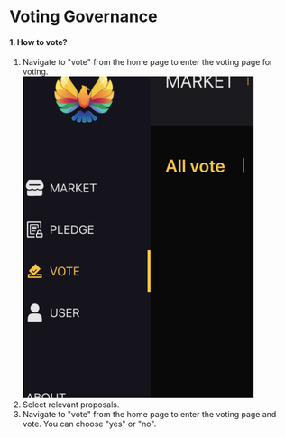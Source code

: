 # Voting Governance

#### 1. How to vote?
1. Navigate to "vote" from the home page to enter the voting page for voting.  
![How to vote!](images/12.png) 
2. Select relevant proposals.  
3. Navigate to "vote" from the home page to enter the voting page and vote. You can choose "yes" or "no".  
